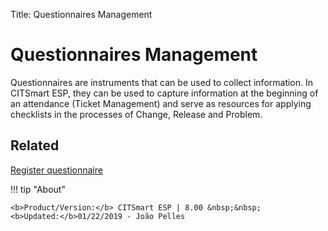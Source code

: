 Title: Questionnaires Management

# Questionnaires Management

Questionnaires are instruments that can be used to collect information. In CITSmart ESP, they can be used to capture information at the beginning of an attendance (Ticket Management) and serve as resources for applying checklists in the processes of Change, Release and Problem.

## Related

[Register questionnaire][1]

[1]:/en-us/citsmart-esp-8/platform-administration/questionnaires/questionaires-management/register-questionnaire.html


!!! tip "About"

    <b>Product/Version:</b> CITSmart ESP | 8.00 &nbsp;&nbsp;
    <b>Updated:</b>01/22/2019 - João Pelles  
	

	